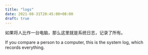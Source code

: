 ```yaml
---
title: "logs"
date: 2021-08-31T20:45:00+08:00
draft: true
---
```


如果将人比作一台电脑，那么这里就是系统日志，记录了所有。

If you compare a person to a computer, this is the system log, which records everything.